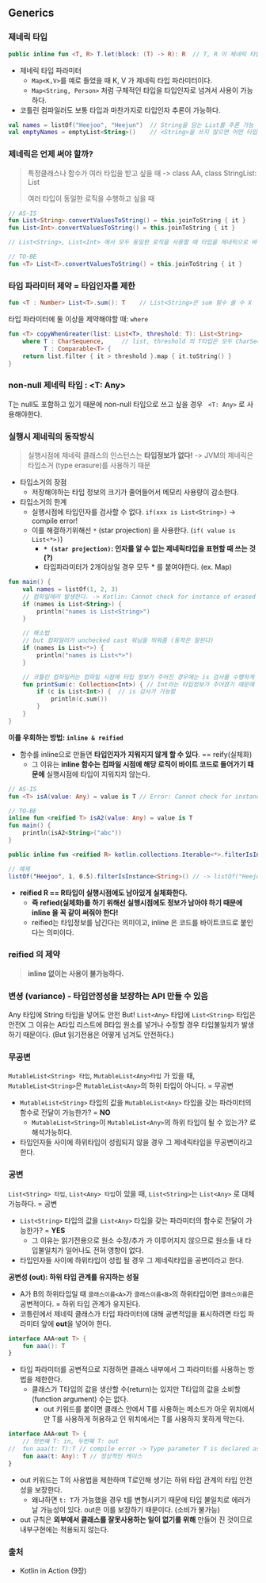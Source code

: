## Generics

### 제네릭 타입

```kotlin
public inline fun <T, R> T.let(block: (T) -> R): R  // T, R 이 제네릭 타입이다.
```

- 제네릭 타입 파라미터
    - `Map<K,V>`를 예로 들었을 때 K, V 가 제네릭 타입 파라미터이다.
    - `Map<String, Person>` 처럼 구체적인 타입을 타입인자로 넘겨서 사용이 가능하다.
- 코틀린 컴파일러도 보통 타입과 마찬가지로 타입인자 추론이 가능하다.

```kotlin
val names = listOf("Heejoo", "Heejun")  // String을 담는 List를 추론 가능
val emptyNames = emptyList<String>()    // <String>을 쓰지 않으면 어떤 타입을 담는 리스트인지 알 수 없다.  = 타입 추론이 불가능
```

### 제네릭은 언제 써야 할까?

> 특정클래스나 함수가 여러 타입을 받고 싶을 때 -> class AA<T>, class StringList: List<String>
>
> 여러 타입이 동일한 로직을 수행하고 싶을 때

```kotlin
// AS-IS
fun List<String>.convertValuesToString() = this.joinToString { it }
fun List<Int>.convertValuesToString() = this.joinToString { it }

// List<String>, List<Int> 에서 모두 동일한 로직을 사용할 때 타입을 제네릭으로 바꿔서 사용하자!

// TO-BE
fun <T> List<T>.convertValuesToString() = this.joinToString { it }
```

### 타입 파라미터 제약 = 타입인자를 제한

```kotlin
fun <T : Number> List<T>.sum(): T    // List<String>은 sum 함수 쓸 수 X 
```

타입 파라미터에 둘 이상을 제약해야할 때:  `where`

```kotlin
fun <T> copyWhenGreater(list: List<T>, threshold: T): List<String>
    where T : CharSequence,     // list, threshold 의 T타입은 모두 CharSequence, Comparable<T>타입을 만족해야한다.
          T : Comparable<T> {
    return list.filter { it > threshold }.map { it.toString() }
}
```

### non-null 제네릭 타입 : <T: Any>

T는 null도 포함하고 있기 때문에 non-null 타입으로 쓰고 싶을 경우 ` <T: Any>` 로 사용해야한다.

### 실행시 제네릭의 동작방식

> 실행시점에 제네릭 클래스의 인스턴스는 **타입정보가 없다!** -> JVM의 제네릭은 타입소거 (type erasure)를 사용하기 때문

- 타입소거의 장점
    - 저장해야하는 타입 정보의 크기가 줄어들어서 메모리 사용량이 감소한다.
- 타입소거의 한계
    - 실행시점에 타입인자를 검사할 수 없다. `if(xxx is List<String>)` -> compile error!
    - 이를 해결하기위해선 `*` (star projection) 을 사용한다. (`if( value is List<*>)`)
        - **`* (star projection)`: 인자를 알 수 없는 제네릭타입을 표현할 때 쓰는 것 (?)**
        - 타입파라미터가 2개이상일 경우 모두 * 를 붙여야한다. (ex. Map)

```kotlin
fun main() {
    val names = listOf(1, 2, 3)
    // 컴파일에러 발생한다. -> Kotlin: Cannot check for instance of erased type: List<String>
    if (names is List<String>) {
        println("names is List<String>")
    }

    // 해소법
    // but 컴파일러가 unchecked cast 워닝을 띄워줌 (동작은 잘된다)
    if (names is List<*>) {
        println("names is List<*>")
    }

    // 코틀린 컴파일러는 컴파일 시점에 타입 정보가 주어진 경우에는 is 검사를 수행하게 허용
    fun printSum(c: Collection<Int>) { // Int라는 타입정보가 주어졌기 때문에
        if (c is List<Int>) {  // is 검사가 가능함
            println(c.sum())
        }
    }
}
```

**이를 우회하는 방법: `inline & reified`**

- 함수를 inline으로 만들면 **타입인자가 지워지지 않게 할 수 있다**. == reify(실체화)
    - 그 이유는 **inline 함수는 컴파일 시점에 해당 로직이 바이트 코드로 들어가기 때문에** 실행시점에 타입이 지워지지 않는다.

```kotlin
// AS-IS
fun <T> isA(value: Any) = value is T // Error: Cannot check for instance of erased type: T

// TO-BE
inline fun <reified T> isA2(value: Any) = value is T
fun main() {
    println(isA2<String>("abc"))
}
```

```kotlin
public inline fun <reified R> kotlin.collections.Iterable<*>.filterIsInstance()

// 예제
listOf("Heejoo", 1, 0.5).filterIsInstance<String>() // -> listOf("Heejoo")

```

- **reified R == R타입이 실행시점에도 남아있게 실체화한다.**
    - **즉 refied(실체화)를 하기 위해선 실행시점에도 정보가 남아야 하기 때문에 inline 을 꼭 같이 써줘야 한다!**
    - reified는 타입정보를 남긴다는 의미이고, inline 은 코드를 바이트코드로 붙인다는 의미이다.

### reified 의 제약

> **inline 없이는 사용이 불가능하다.**

### 변셩 (variance) - 타입안정성을 보장하는 API 만들 수 있음

Any 타입에 String 타입을 넣어도 안전 But!
`List<Any>` 타입에 `List<String>` 타입은 안전X
그 이유는 A타입 리스트에 B타입 원소를 넣거나 수정할 경우 타입불일치가 발생하기 때문이다. (But 읽기전용은 어떻게 넘겨도 안전하다.)

### 무공변

`MutableList<String> 타입`, `MutableList<Any>타입` 가 있을 때, `MutableList<String>`은 `MutableList<Any>`의 하위 타입이 아니다. = 무공변

- `MutableList<String>` 타입의 값을 `MutableList<Any>` 타입을 갖는 파라미터의 함수로 전달이 가능한가? = **NO**
    - `MutableList<String>`이 `MutableList<Any>`의 하위 타입이 될 수 있는가? 로 해석가능하다.
- 타입인자들 사이에 하위타입이 성립되지 않을 경우 그 제네릭타입을 무공변이라고 한다.

### 공변

`List<String> 타입`, `List<Any> 타입`이 있을 때, `List<String>`는 `List<Any>` 로 대체 가능하다. = 공변

- `List<String>` 타입의 값을 `List<Any>` 타입을 갖는 파라미터의 함수로 전달이 가능한가? = **YES**
    - 그 이유는 읽기전용으로 원소 수정/추가 가 이루어지지 않으므로 원소들 내 타입불일치가 일어나도 전혀 영향이 없다.
- 타입인자들 사이에 하위타입이 성립 될 경우 그 제네릭타입을 공변이라고 한다.

**공변성 (out): 하위 타입 관계를 유지하는 성질**

- A가 B의 하위타입일 때 `클래스이름<A>`가 `클래스이름<B>`의 하위타입이면 `클래스이름`은 공변적이다. = 하위 타입 관계가 유지된다.
- 코틍린에서 제네릭 클래스가 타입 파라미터에 대해 공변적임을 표시하려면 타입 파라미터 앞에 **out**을 넣어야 한다.

```kotlin
interface AAA<out T> {
    fun aaa(): T
}
```

- 타입 파라미터를 공변적으로 지정하면 클래스 내부에서 그 파라미터를 사용하는 방법을 제한한다.
    - 클래스가 T타입의 값을 생산할 수(return)는 있지만 T타입의 값을 소비할(function argument) 수는 없다.
        - out 키워드를 붙이면 클래스 안에서 T를 사용하는 메소드가 아웃 위치에서만 T를 사용하게 허용하고 인 위치에서는 T를 사용하지 못하게 막는다.

```kotlin
interface AAA<out T> {
    // 첫번째 T: in, 두번째 T: out
//  fun aaa(t: T):T // compile error -> Type parameter T is declared as 'out' but occurs in 'in' position in type T
    fun aaa(t: Any): T // 정상적인 케이스
}
```

- out 키워드는 T의 사용법을 제한하며 T로인해 생기는 하위 타입 관계의 타입 안전성을 보장한다.
    - 왜냐하면 `t: T`가 가능했을 경우 t를 변형시키기 때문에 타입 불일치로 에러가 날 가능성이 있다. out은 이를 보장하기 때문이다. (소비가 불가능)
- out 규칙은 **외부에서 클래스를 잘못사용하는 일이 없기를 위해** 만들어 진 것이므로 내부구현에는 적용되지 않는다.

### 출처

- Kotlin in Action (9장)